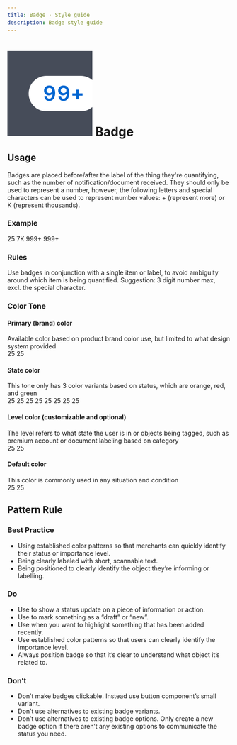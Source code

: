 ```yaml
---
title: Badge · Style guide
description: Badge style guide
---
```

<script setup>
  import Badge from '../../components/badge/Badge.vue'
  import Dot from '../../components/dot/Dot.vue'
</script>

# ![badge](/assets/images/img-guide-badge.svg) Badge

## Usage
Badges are placed before/after the label of the thing they're quantifying, such as the number of notification/document received. They should only be used to represent a number, however, the following letters and special characters can be used to represent number values: + (represent more) or K (represent thousands).

### Example
<div class="space-x-2 pb-8">
  <Badge>25</Badge>
  <Badge style="--p-bg-variant-default: #B79A00;--p-bg-dark-variant-default: #B79A00;">7K</Badge>
  <Badge variant="light" color="success">999+</Badge>
  <span class="inline-block bg-inverse dark:bg-dark-inverse py-1 px-2 leading-none">
    <Badge variant="inverse" class="!text-warning">999+</Badge>
  </span>
  <Dot color="info" />
  <Dot color="info" variant="pills" />
</div>

### Rules
<div class="flex pb-8">
  <div class="w-2/3">
    Use badges in conjunction with a single item or label, to avoid ambiguity around which item is being quantified. Suggestion: 3 digit number max, excl. the special character.
  </div>
</div>


### Color Tone
#### Primary (brand) color
<div class="flex pb-4">
  <div class="w-2/3">
    Available color based on product brand color use, but limited to what design system provided
  </div>
</div>
<div class="space-x-2 pb-8">
  <Badge color="primary">25</Badge>
  <Badge variant="light" color="primary">25</Badge>
</div>

#### State color
<div class="flex pb-4">
  <div class="w-2/3">
    This tone only has 3 color variants based on status, which are orange, red, and green
  </div>
</div>
<div class="space-x-2 pb-8">
  <Badge color="info">25</Badge>
  <Badge variant="light" color="info">25</Badge>
  <Badge color="warning">25</Badge>
  <Badge variant="light" color="warning">25</Badge>
  <Badge color="danger">25</Badge>
  <Badge variant="light" color="danger">25</Badge>
  <Badge color="success">25</Badge>
  <Badge variant="light" color="success">25</Badge>
</div>

#### Level color (customizable and optional)
<div class="flex pb-4">
  <div class="w-2/3">
    The level refers to what state the user is in or objects being tagged, such as premium account or document labeling based on category
  </div>
</div>
<div class="space-x-2 pb-8">
  <Badge class="!bg-gold-40">25</Badge>
  <Badge variant="light" class="!text-gold-60">25</Badge>
</div>

#### Default color
<div class="flex pb-4">
  <div class="w-2/3">
    This color is commonly used in any situation and condition
  </div>
</div>
<div class="space-x-2 pb-8">
  <Badge>25</Badge>
  <Badge variant="light">25</Badge>
</div>

## Pattern Rule

### Best Practice

<div class="flex">
  <div class="w-2/3">
    <ul>
      <li>Using established color patterns so that merchants can quickly identify their status or importance level.</li>
      <li>Being clearly labeled with short, scannable text.</li>
      <li>Being positioned to clearly identify the object they’re informing or labelling.</li>
    </ul> 
  </div>
</div>

### Do

<div class="flex">
  <div class="w-2/3">
    <ul>
      <li>Use to show a status update on a piece of information or action.</li>
      <li>Use to mark something as a “draft” or “new”.</li>
      <li>Use when you want to highlight something that has been added recently.</li>
      <li>Use established color patterns so that users can clearly identify the importance level.</li>
      <li>Always position badge so that it’s clear to understand what object it’s related to.</li>
    </ul> 
  </div>
</div>

### Don’t

<div class="flex">
  <div class="w-2/3">
    <ul>
      <li>Don’t make badges clickable. Instead use button component’s small variant.</li>
      <li>Don’t use alternatives to existing badge variants.</li>
      <li>
        Don’t use alternatives to existing badge options. 
        Only create a new badge option if there aren’t any existing options to communicate the status you need.
      </li>
    </ul> 
  </div>
</div>

